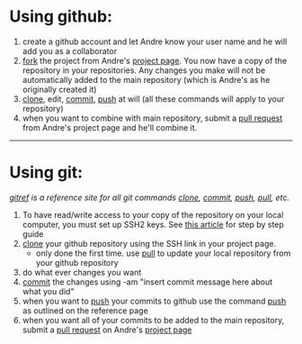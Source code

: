 Using github:
=============
1. create a github account and let Andre know your user name and he will add you as a collaborator
2. [fork] the project from Andre's [project page]. You now have a copy of the repository in your repositories. Any changes you make will not be automatically added to the main repository (which is Andre's as he originally created it)
3. [clone], edit, [commit], [push] at will (all these commands will apply to your repository)
4. when you want to combine with main repository, submit a [pull request] from Andre's project page and he'll combine it.

---

Using git:
==========
*[gitref] is a reference site for all git commands [clone], [commit], [push], [pull], etc.*

1. To have read/write access to your copy of the repository on your local computer, you must set up SSH2 keys. See [this article](http://github.com/guides/providing-your-ssh-key) for step by step guide
2. [clone] your github repository using the SSH link in your project page.
   - only done the first time. use [pull] to update your local repository from your github repository
3. do what ever changes you want
4. [commit] the changes using -am "insert commit message here about what you did"
5. when you want to [push] your commits to github use the command [push] as outlined on the reference page
6. when you want all of your commits to be added to the main repository, submit a [pull request] on Andre's [project page]

[pull request]: http://help.github.com/pull-requests/ "Pull Request Guide"
[project page]: https://github.com/andrewiggins/Textbook-Price-Aggregator "Project Page"
[pull]: http://gitref.org/remotes/#pull "Pull Reference"
[push]: http://gitref.org/remotes/#push "Push Reference"
[commit]: http://gitref.org/basic/#commit "Commit Reference"
[clone]: http://gitref.org/creating/#clone "Clone Reference"
[fork]: http://help.github.com/fork-a-repo/ "Forking a Repository Guide"
[gitref]: http://gitref.org "Git Reference"